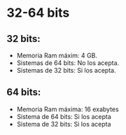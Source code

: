 # 32-64 bits

## 32 bits:

- Memoria Ram máxim: 4 GB.
- Sistemas de 64 bits: No los acepta. 
- Sistemas de 32 bits: Si los acepta. 



## 64 bits:

- Memoria Ram máxima: 16 exabytes 
- Sistema de 64 bits: Si los acepta
- Sistema de 32 bits: Si los acepta 


